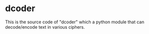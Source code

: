 # dcoder
This is the source code of "dcoder" which a python module that can decode/encode text in various ciphers.
